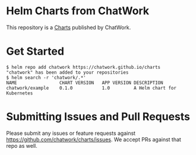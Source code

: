 # Helm Charts from ChatWork

This repository is a [Charts](https://chatwork.github.io/charts/index.yaml) published by ChatWork.

# Get Started

```
$ helm repo add chatwork https://chatwork.github.io/charts           
"chatwork" has been added to your repositories
$ helm search -r 'chatwork/.*'
NAME            	CHART VERSION	APP VERSION	DESCRIPTION                
chatwork/example	0.1.0        	1.0        	A Helm chart for Kubernetes
```

# Submitting Issues and Pull Requests

Please submit any issues or feature requests against https://github.com/chatwork/charts/issues. We accept PRs against that repo as well.
